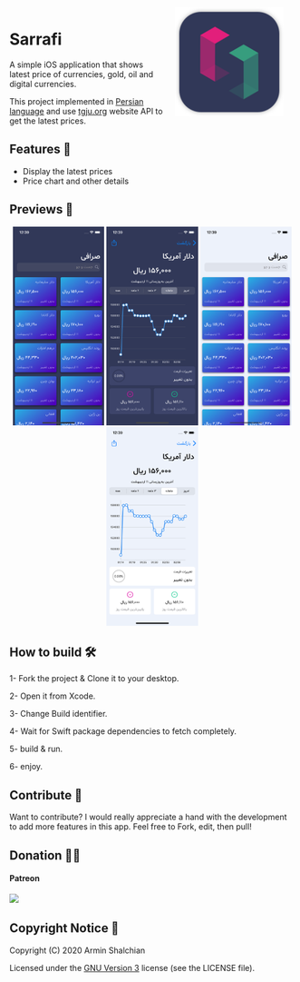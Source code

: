 <img src="preview/icon_default.png" width="192" align="right" hspace="20" />

Sarrafi
======

A simple iOS application that shows latest price of currencies, gold, oil and digital currencies.

This project implemented in [Persian language](https://en.wikipedia.org/wiki/Persian_language) and use [tgju.org](http://www.tgju.org/) website API to get the latest prices.



## Features 🌟

- Display the latest prices
- Price chart and other details



## Previews 📱

<p align="center">
<img src="preview/preview_1.png" height="350"/>
<img src="preview/preview_2.png" height="350"/>
<img src="preview/preview_3.png" height="350"/>
<img src="preview/preview_4.png" height="350"/>


## How to build 🛠

1- Fork the project & Clone it to your desktop.

2- Open it from Xcode.

3- Change Build identifier.

4- Wait for Swift package dependencies to fetch completely.

5- build & run.

6- enjoy.



## Contribute 🧩

Want to contribute? I would really appreciate a hand with the development to add more features in this app.
Feel free to Fork, edit, then pull!



## Donation ✌🏻

#### Patreon

<a href="https://www.patreon.com/shalchian">
    <img src="https://c5.patreon.com/external/logo/become_a_patron_button@2x.png" width="160">
</a>

## Copyright Notice 📝

Copyright (C) 2020 Armin Shalchian

Licensed under the [GNU Version 3](https://www.gnu.org/licenses/gpl-3.0.en.html) license (see the LICENSE file).
